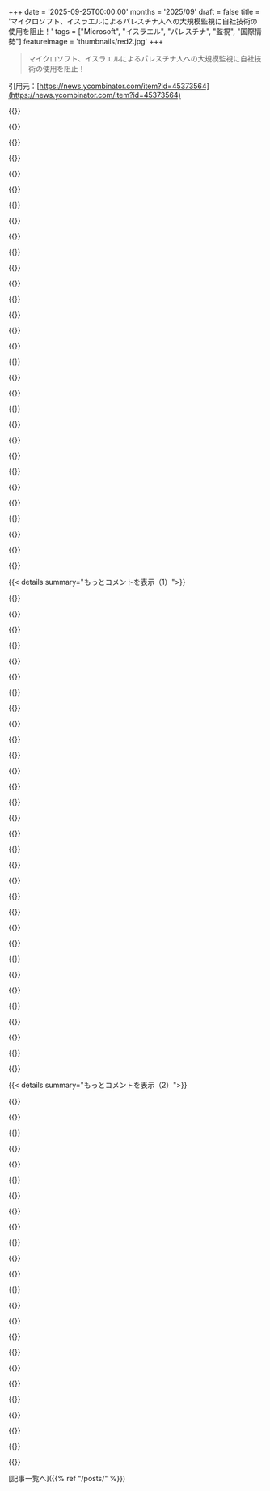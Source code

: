 +++
date = '2025-09-25T00:00:00'
months = '2025/09'
draft = false
title = 'マイクロソフト、イスラエルによるパレスチナ人への大規模監視に自社技術の使用を阻止！'
tags = ["Microsoft", "イスラエル", "パレスチナ", "監視", "国際情勢"]
featureimage = 'thumbnails/red2.jpg'
+++

> マイクロソフト、イスラエルによるパレスチナ人への大規模監視に自社技術の使用を阻止！

引用元：[https://news.ycombinator.com/item?id=45373564](https://news.ycombinator.com/item?id=45373564)




{{<matomeQuote body="MicrosoftはIDFとの商業関係を継続し、他のサービスは提供するってさ。IDFは長年の顧客だしね。この監視中止は、イスラエルが機密軍事データを海外のクラウドに置く方針に疑問を投げかけるだろうね。<br>「最も道徳的な」軍隊が大規模監視してるって分かっても、Microsoftはまだサービス提供してるんだから、皮肉な話だよね。" userName="dark_mode" createdAt="2025/09/25 17:05:35" color="#45d325">}}




{{<matomeQuote body="どの軍隊も「大規模監視」してるんじゃないの？ 衛星がカメラ持って地球を周回してるのは何のためだと思う？<br>監視なしで攻撃や爆撃するのは、むしろ非道徳的で、巻き添え被害が増えるだけじゃない？" userName="tick_tock_tick" createdAt="2025/09/25 19:29:33" color="">}}




{{<matomeQuote body="本当の道徳的選択って、盲目的な攻撃や占領地域の住民への大規模監視じゃなくて、平和なんじゃない？<br>ガザでの死者数（45,000人から600,000人）を見る限り、この大規模監視は死者数を減らすのに効果的に使われてないってことだよね。<br>病院や学校を爆撃すれば罪のない人が死ぬってことは、大規模監視しなくてもわかることだよ。" userName="kennywinker" createdAt="2025/09/25 22:08:20" color="#38d3d3">}}




{{<matomeQuote body="Gaza Health Ministryですら68,000人って言ってるのに、あなたの600,000人はタイプミスだよね？" userName="amscanne" createdAt="2025/09/25 22:41:40" color="">}}




{{<matomeQuote body="衛星を使って地域を監視するのと、みんなの通話やメッセージを無差別に監視したり、デバイスをハッキングしたりするのを、本気で同等だと思ってるの？" userName="lordofgibbons" createdAt="2025/09/25 19:44:20" color="#ff33a1">}}




{{<matomeQuote body="残念だけどタイプミスじゃないよ。URL: https://www.un.org/unispal/document/press-briefing-francesca...<br>「パレスチナ人死亡者数で確実なのは65,000人で、そのうち75%は女性と子供だよ。実は680,000人って考えるべきだ、なぜなら一部の学者や科学者がそれがGazaの本当の死者数だと主張しているからさ。<br>調査員とかが占領下のPalestinian territory、特にGaza Stripへの立ち入りを禁止されたままだと、この数字を証明したり反証したりするのは難しいだろうね。」<br>死者数はそれくらい高いかもしれない。そうじゃないことを願うけど、殺戮が止まるまで真実は分からない。でも、何万人もの罪のない人が殺され、少なくとも150,000人が負傷したのは確かだよ。" userName="kennywinker" createdAt="2025/09/26 02:53:08" color="#45d325">}}




{{<matomeQuote body="IDFが巻き添え被害をこれ以上増やすのは、かなり難しいんじゃないかな。" userName="ycombigators" createdAt="2025/09/25 22:03:15" color="">}}




{{<matomeQuote body="1945年のTokyo Firebombingでは、2日間で約9万人もの人が亡くなったよね。意図的に巻き添え被害を最大限に増やそうとしたら、現代のどの軍隊にとっても、その数字を大きく超えるのは難しいと思う？" userName="sir0010010" createdAt="2025/09/26 01:29:48" color="#ff33a1">}}




{{<matomeQuote body="Gaza Health Ministryは病院に来た人だけ数えてるんだよね。1年前の最初のLancetの研究では20万人と推定されてた。<br>最近の研究では、さらに1年間の殺戮もあって、もっと高い数字を推定してるのを見たよ。<br>それに、IsraelはGazaのほとんどの病院を攻撃したり破壊したりしてるから、Health Ministryの集計は明らかに妨げられてるはずだよ。" userName="tkel" createdAt="2025/09/25 22:58:50" color="#45d325">}}




{{<matomeQuote body="記事の情報の正確性に疑問を呈してるね。現在の死者数や行方不明者の推定値は正確じゃないし、数字がでたらめだと客観的な議論はできないって言ってる。GHMがガザの3分の1が亡くなったならもっと大きな数字を出すはずだってね。" userName="amscanne" createdAt="2025/09/26 04:33:36" color="">}}




{{<matomeQuote body="正確な死者数は言わないけど、IDFに殺されたガザ人は6万5千～68万人いるって。68万人は多すぎだと思うけど、現地はめちゃくちゃで、病院も記録も破壊されてるから、殺戮が止まるまで本当の数字はわからないってさ。数字がないからって殺し続けるのは勝手にして、って突き放してるね。" userName="kennywinker" createdAt="2025/09/26 05:54:58" color="">}}




{{<matomeQuote body="あなたの言ってることが全然違うって。GHMの発表でも身元が確認されてるのは3万4千人だけで、あとは行方不明か適当な調整だってさ。「ガザ北部での死者評価にメディア報道を使ってる」って公言してるし。Lancetの研究でも7万人と推定してるけど、あなたの言う20万人には全然届かないって。根拠もない数字を出すのはおかしいって指摘してるね。" userName="amscanne" createdAt="2025/09/25 23:15:11" color="#45d325">}}




{{<matomeQuote body="あなたの言いたいこと、よくわからないんだけど。イスラエル軍は核爆弾をいくつか落としてガザの全員を消滅させることもできるのに、それをしないのが自制だと思ってるの？って皮肉を言ってるね。" userName="fjdjshsh" createdAt="2025/09/26 02:14:17" color="">}}




{{<matomeQuote body="「大規模監視なしで攻撃したら巻き添え被害が増える」って言うけど、それは攻撃対象を完全に消滅させるのが目的じゃない場合だけだろって。イスラエルがやってるのを見ればわかるようにね、って皮肉ってる。" userName="StanislavPetrov" createdAt="2025/09/25 22:49:50" color="">}}




{{<matomeQuote body="ガザの死者数が4万5千～60万人と幅があるけど、この大規模監視は死者数を減らすのに役立ってないって。あと、ガザ（ハマス）保健省が出してる死者数は、民間人か戦闘員かを区別してないから注意してねって言ってる。" userName="jameshilliard" createdAt="2025/09/26 04:05:20" color="">}}




{{<matomeQuote body="10月7日の攻撃からパレスチナの人口は減ってないし、戦争の死者と出生数がほぼ同じだって。IDFが全パレスチナ人を殺そうと必死で、これが彼らにとってベストだって言ってるの？本当にそう思ってるの？って疑問を投げかけてるね。" userName="jlawson" createdAt="2025/09/26 02:54:00" color="">}}




{{<matomeQuote body="その通りだけど、GHMが報告した6万5千人以上の死者のうち、子どもが1万8千人以上、ジャーナリストが217人、学者が120人、人道支援者が224人だよ。この数には飢餓とか、病院があれば助かったはずの間接的な死は含まれてないんだ。68万人って数字は、この戦争で直接的・間接的に殺された最大の推定値だって。URLはこちら: https://en.m.wikipedia.org/wiki/Casualties_of_the_Gaza_war" userName="kennywinker" createdAt="2025/09/26 05:40:56" color="#ff5733">}}




{{<matomeQuote body="要するに、東京大空襲みたいな攻撃（もっとひどいこと）もできたのに、しなかったんだって。うん、それは明らかに自制してるってことだよ。" userName="jlawson" createdAt="2025/09/26 02:51:02" color="">}}




{{<matomeQuote body="この人、Hamasのスパイかもね？<br>https://www.theguardian.com/world/2025/sep/12/israeli-ex-com..." userName="anramon" createdAt="2025/09/26 01:33:08" color="">}}




{{<matomeQuote body="GHMの死者数には子供の兵士や人質に関わったジャーナリストも含まれるし、Hamasは数字を盛ってる可能性が高いよ。飢餓死も少なそうだし、ジェノサイドって主張は的外れじゃないかな。民間人の死者は都市型戦闘では普通だし、イスラエルは巻き添えを減らそうと頑張ってるよ。<br>[0] https://www.cnn.com/2024/07/19/middleeast/gaza-neighborhood-...<br>[1] https://www.pbs.org/newshour/world/how-one-un-leaders-mistak..." userName="jameshilliard" createdAt="2025/09/26 17:10:08" color="#45d325">}}




{{<matomeQuote body="IDFに殺されたガザ人が0〜200万人っていうのは議論に役立たないし、68万人って数字は現実離れしてて嘘っぱちだよ。" userName="amscanne" createdAt="2025/09/26 17:56:25" color="">}}




{{<matomeQuote body="これって戦場ですらないよ。（West Bankはイスラエルが治めてるからね。）" userName="holmesworcester" createdAt="2025/09/25 20:11:44" color="">}}




{{<matomeQuote body="Patriot Actが、今のどこにでもある常時監視社会の始まりだったって言えるんじゃない？" userName="andrepd" createdAt="2025/09/25 19:24:54" color="">}}




{{<matomeQuote body="提示された数字は俺が言ってることと同じだよ。GHMの公式発表では64,718人が殺されたってなってる。だから、一桁も多い数字を主張してる奴は勘違いしてるんじゃないかな。" userName="amscanne" createdAt="2025/09/26 04:35:47" color="">}}




{{<matomeQuote body="0〜200万人ってのはありえないけど、4.5万人以上、多分6.5万人以上ってデータは信頼できるし、最高で68万人っていう見積もりもあるよ。GMHの数字が低いのは、混乱で正確な把握が難しいからかも。どっちにしても、何万人もの犠牲者とガザのインフラ破壊はひどい話で、数字の細かい議論は無意味だね。" userName="kennywinker" createdAt="2025/09/26 20:01:26" color="">}}




{{<matomeQuote body="国連は紛争を悪化させてる組織だよ。UNRWAの学校がテロを助長したり、テロリストを雇ったりしてるしね。国連の報告は偏ってて信用できないよ。それから、17歳以下をみんな子供って数えるのもどうかな？17歳だって戦闘員になりうるでしょ。<br>[0] https://www.newsweek.com/your-tax-dollars-are-being-used-tea...<br>[1] https://www.nytimes.com/2024/01/28/world/middleeast/gaza-unr...<br>[2] https://www.telegraph.co.uk/global-health/terror-and-securit...<br>[3] https://www.cbc.ca/news/world/un-geneva-inquiry-israel-gaza-...<br>[4] https://unwatch.org/un-watch-rebuttal-legal-analysis-of-pill..." userName="jameshilliard" createdAt="2025/09/26 23:16:25" color="#ff5733">}}




{{<matomeQuote body="”最も道徳的”って言葉、どこから出てきたの？" userName="AzzyHN" createdAt="2025/09/26 01:57:48" color="">}}




{{<matomeQuote body="前回の返信に追記させて。2023年10月以降、人口が減ってないって主張は嘘だよってファクトチェックするサービス、例えばhttps://www.politifact.com/factchecks/2024/dec/06/instagram-... や https://www.aap.com.au/factcheck/gaza-population-growth-proj... があるよ。パレスチナ中央統計局の2025年7月時点の人口推計だと、1年で6%減、2025年の当初予測より10%も少ないってさ。詳しくはこちら：https://www.pcbs.gov.ps/portals/_pcbs/PressRelease/Press_En_..." userName="swores" createdAt="2025/09/27 01:00:09" color="#ff5733">}}




{{<matomeQuote body="ヨルダン川西岸地区はイスラエルに占領されてて、イスラエルが全体を支配してるんだ。でも、ここは行政的にめちゃくちゃ細かく分かれてて、パレスチナ自治政府が管理してるところもあれば、イスラエルが直接管理してるところもあるんだよ。" userName="dragonwriter" createdAt="2025/09/25 20:14:38" color="">}}




{{<matomeQuote body="会社って内部的には権威主義で、ミニ独裁みたいだよね。個人的に気に入らないことをしたってだけでサービスを停止するのを普通にしたら、自分が支持してる人に同じことが起きたらどうなる？　EU議会議員がOffice365へのアクセスを削除された件みたいにね。だから、USテック企業には頼らない方がいいって思うよ。詳細はこちら：https://www.aurasalla.eu/en/2025/05/26/mep-aura-salla-micros..." userName="dijit" createdAt="2025/09/25 18:01:06" color="#ff33a1">}}




{{< details summary="もっとコメントを表示（1）">}}

{{<matomeQuote body="「彼らは実質的に小さな独裁政権だ。個人的に不快なことをしたからといってサービスを削除するのを常態化するのは、その瞬間はいいかもしれないけど、自分が支持する人にそれが起きたらどうなる？」って言うけど、MSがやったことが正しいとは限らないね。でもね、以前はこっそりNSAや国務省にメールを転送するって手もあったんだよ。だから、サービス提供を拒否するなんて、US連邦政府のためにMSがしたことの中で、たぶん一番倫理的な行動じゃないかな。" userName="snickerbockers" createdAt="2025/09/25 22:05:58" color="">}}




{{<matomeQuote body="企業には、違法行為を助長するサービスを提供しない義務があるはずだろ。IDFがやってることは国際法に違反してるし、人道に対する罪なんだから。" userName="thrance" createdAt="2025/09/26 10:28:12" color="#ff5c5c">}}




{{<matomeQuote body="21世紀は責任と能力の対立が続くと思うよ。アルフレッド・ノーベルは「死の商人」と呼ばれたけど、彼はダイナマイトを売っただけで、誰が使ってテロを起こすかなんて責任じゃないって主張したんだ。でも、今の話は違う。データ変換が自分の所有する機械、建物、会社で行われてるんだから、責任も変わってくるよね。" userName="shadowgovt" createdAt="2025/09/25 18:35:59" color="#ff5733">}}




{{<matomeQuote body="「キャンセルカルチャー」みたいな発言は、政治的にナイーブな人か、抑圧的なシステムに加担してる人からしか出てこないんだよ。「テナントが不快なことをしたからといってサービスを削除するのを常態化させる」なんて、とっくに常識じゃん。違いは、いつも弱い側がやられるのが、特権階級がやられたときだけ、「もし支持してる人に同じことが起きたらどうなる？」って言い出すことだけさ。" userName="licebmi__at__" createdAt="2025/09/28 16:20:49" color="#ff5733">}}




{{<matomeQuote body="「自分が支持してる人に起きたら？」って考えると、僕は決して「良い」とは思えないね。企業の権力がいつか自分の趣味にまで及ぶのは時間の問題だよ。「ハッカーバイブ」って、あらゆる権威を疑うことだと思ってたんだけどなぁ。" userName="themafia" createdAt="2025/09/25 18:51:38" color="">}}




{{<matomeQuote body="「テナントが個人的に不快なことをした」って？　そのテナントは今まさに全人口を虐殺してるんだぜ？　それをただ「不快なこと」って表現するのはひどい言い換えだよ。最低限、その残虐行為を実行するための技術的手段を提供しないのが普通だろ。それなのに、逆が道徳的だって主張するのはおかしい。企業がやりたい放題やるのが社会にとって良いっていう新自由主義の幻想は馬鹿げてるし、公式に認められたジェノサイドに加担することを正当化するのは残忍で配慮が足りないよ。" userName="soraminazuki" createdAt="2025/09/26 00:11:34" color="#785bff">}}




{{<matomeQuote body="IDFがEU国外への大規模データ転送を計画し、8月初旬にAmazon Web Services (AWS) クラウドプラットフォームへ移されたらしいね。USが毎年38億USD提供してるから、その費用は賄えるだろうね。ローンとして渡されて、後でUSが免除する形だから、イスラエルには返済も利息もなくて、説明責任も不要ってことだ。" userName="eggy" createdAt="2025/09/25 16:43:16" color="#ff33a1">}}




{{<matomeQuote body="みんな、見出しやざっと読んだだけで結論を出す前に、ちゃんと記事を読んでくれよな。このスレッドのほとんどが勘違いしてるみたいだね。" userName="baobun" createdAt="2025/09/25 16:05:22" color="">}}




{{<matomeQuote body="記事もコメント返信みたいに投稿直後に遅延を設けて、最初の数分でコメントがつくのを防ぐべきだね。" userName="hashim" createdAt="2025/09/25 19:43:23" color="">}}




{{<matomeQuote body="これ、話が逸れるけど、みんなに言いたいことがあるんだ。君のコメントは_技術的には_ルール違反だね。この例が示しているように、「RTFA（Read The F****** Article）」禁止ルールは間違ってると思うんだ。削除すべきだよ。だって、みんながわざと誤った情報を得て、コメント欄で要約だけ求め、怒り出すような文化を作っちゃうからね。" userName="throwaway314155" createdAt="2025/09/25 19:26:07" color="#785bff">}}




{{<matomeQuote body="同意だね。でも、怪しいリンクも混じってくるから、リスクを下げる良い方法は、怪しいリンクを安易にクリックしないこと、少なくとも最初にはクリックしないことだよ。" userName="notmyjob" createdAt="2025/09/25 19:42:08" color="">}}




{{<matomeQuote body="＞「今回の決定は、諜報機関がMicrosoftの技術を使って監視プログラムを運用していた3年間を突然終わらせることになる。」ってあるけど、Microsoftは内容を知らなかったとでも言うのか？<br>彼らがやっていることが報道されて、たまたま中止を決定したと信じろってこと？" userName="dark_mode" createdAt="2025/09/25 17:00:32" color="#ff33a1">}}




{{<matomeQuote body="Microsoftのエンジニアが、顧客のプライベートクラウド（外国の諜報機関が使っているものも含めて）に日常的に潜り込んで、全てが適切か確認しているかって聞いてるのかい？" userName="dmix" createdAt="2025/09/25 17:50:35" color="#ff5c5c">}}




{{<matomeQuote body="Microsoftは以前は問題ないと言ってたのに、今は一部のイスラエル人従業員がAzureの使い方について正直じゃなかったかもって言ってるね。そんなこと、信じられる？俺には無理だよ。ただ金が良すぎただけ。Guardianの報道でバレて、「やばい、隠蔽工作だ」ってなったんだろ。<br>契約違反した部隊は何も失ってない。彼らは安全にデータを移す時間があったし、これからも同じことを続けるだろうね。結局、みんな自分たちの利益のために悪いことをしてるんだ。" userName="t_mahmood" createdAt="2025/09/25 18:20:17" color="#ff5c5c">}}




{{<matomeQuote body="＞「結局、これらは全て悪しき存在が自分たちの利益のために互いを食い物にしているだけだよ。」<br>ぜひ君の「悪しき存在リスト」を全部教えてくれよ。他に誰が含まれるのか、ただ興味があるんだ。イスラエルから同心円状に広げていくか、世界で一番悪いやつから始めて、イスラエルやMicrosoftにたどり着くまで教えてくれてもいいぞ。" userName="fsckboy" createdAt="2025/09/25 21:32:38" color="#45d325">}}




{{<matomeQuote body="ありがとう、でも結構だよ。もし君が、なぜこれらの行動が悪くないのか反論できるなら、喜んで聞かせてもらうけどね。" userName="t_mahmood" createdAt="2025/09/25 21:55:30" color="#785bff">}}




{{<matomeQuote body="「日常的に」って？いや。<br>顧客がハーグで人道に対する罪で起訴された場合だって？ああ、プロの倫理として、これ以上明確なケースは想像できないね。" userName="verteu" createdAt="2025/09/25 20:55:40" color="#45d325">}}




{{<matomeQuote body="“ガーディアンの報道に感謝したい”ってMicrosoftのブラッド・スミスが言ってたよ。顧客のプライバシー遵守のせいで、アクセスできない情報があったんだってさ。彼は”私たちの調査は継続中だ”とも付け加えてたね。プライバシー遵守のために、顧客がAzureをどう使ってるか詳細を知らないって言ってるのは興味深いね。" userName="codeulike" createdAt="2025/09/25 15:22:04" color="#45d325">}}




{{<matomeQuote body="変だね。従業員が前に何度かこれについて注意喚起してたはずなのにね…<br>https://apnews.com/article/microsoft-azure-gaza-palestine-is...<br>https://apnews.com/article/microsoft-azure-gaza-israel-prote...<br>https://apnews.com/article/microsoft-build-israel-gaza-prote...<br>https://apnews.com/article/microsoft-protest-employees-fired..." userName="covercash" createdAt="2025/09/25 15:59:05" color="#ff33a1">}}




{{<matomeQuote body="もし従業員が報告した情報に基づいて行動したら、彼らはコミットメントに違反することになるよ。" userName="cl0ckt0wer" createdAt="2025/09/25 16:05:28" color="">}}




{{<matomeQuote body="イスラエルが大手テック企業を使ってヨルダン川西岸やガザを監視してるってことについて、主要ニュース機関が10年も前から公に報じてるよ。これは顧客プライバシーの問題じゃないでしょ。" userName="sc68cal" createdAt="2025/09/25 16:14:33" color="#ff5c5c">}}




{{<matomeQuote body="違いは、2023年より前はテロ活動の検知を試みるっていう、ある程度の言い訳ができたってことだよ。ガザでのイスラエルの現在の行動を考えると、パレスチナ人に対してイスラエルが行っているどんなセキュリティ行動にも、もはやもっともな言い訳や弁護はできないね。" userName="meowface" createdAt="2025/09/25 16:21:47" color="#38d3d3">}}




{{<matomeQuote body="2023年に何かあったっけ？それがイスラエルにとってテロ活動防止の重要性を“低く”するってことになるの？" userName="Aarostotle" createdAt="2025/09/25 16:38:34" color="">}}




{{<matomeQuote body="イスラエルにはテロ活動を阻止しようとする正当な理由はあるけど、過去1年半ガザでやってきたことを見たら、もう信用できないよ。彼らはすべての信頼と疑義の利益を失ったんだ。だから、彼らが正当だと言うことでも、誰も正当で倫理的にやってくれると信じられないから、他の組織に協力を期待しちゃだめだね。" userName="meowface" createdAt="2025/09/25 17:46:50" color="#ff33a1">}}




{{<matomeQuote body="OPの言いたいのは、イスラエルの正当な監視ニーズは高まっているけど、同時に信頼性は地に落ちているってことだと思うよ。これは、もし誰かが当事者じゃないなら、単純に問題が減ったってわけじゃないんだ。" userName="JumpCrisscross" createdAt="2025/09/25 18:29:50" color="#ff5c5c">}}




{{<matomeQuote body="それは理解するし、ある程度は彼らのニーズに共感するよ。正当な監視ニーズが増しているのは事実だ。でも、彼らはすべての信頼を失った。提携するのは道徳的にもPR的にも危険すぎる。イスラエルがナチスドイツと同じくらい悪いとは言わないけど、この議論は全体的にあまり意味がないと思う。だって、ナチスドイツがポーランドに侵攻した後も、正当な監視ニーズは大幅に増したと言えただろうからね。" userName="meowface" createdAt="2025/09/25 18:57:42" color="#785bff">}}




{{<matomeQuote body="MicrosoftがAzureでの監視を強めるのは嫌だよね。電話会社が盗聴するみたいに、そこまで監視されるのは勘弁。プライバシー重視派ってわけじゃないけど、これは納得できるプライバシー範囲だと思うな。" userName="williamdclt" createdAt="2025/09/25 15:45:44" color="#38d3d3">}}




{{<matomeQuote body="ナチスドイツがポーランド侵攻後、正当な監視が必要になったって話は面白い比較だね。でも、ポーランド人はドイツ市民に越境攻撃したのかな？Bloody Sundayはあったけど、越境じゃないし。でも、この議論は成り立つね。<br>https://en.m.wikipedia.org/wiki/Bloody_Sunday_(1939)" userName="JumpCrisscross" createdAt="2025/09/25 19:13:15" color="#45d325">}}




{{<matomeQuote body="世界中が反対しているのに、USとイスラエルだけが逆を言ってるって、よっぽど説得力のある根拠がいるはずだよね。これってどうせ右翼系のしょーもないメディアが、トランプ政権のUSAIDの資金削減が何百万人も殺すってことをスルーして、イスラエルの行動を正当化しようとしてるだけだろ。" userName="meowface" createdAt="2025/09/25 19:03:46" color="#ff5733">}}




{{<matomeQuote body="私はこの戦争を全然違う風に見てるよ。土地の歴史的主張の戦いじゃなくて、宗教戦争。過激なイスラムと世俗的な西側諸国の戦いなんだ。イスラエルを世俗的な視点から擁護する詳しい内容はここにあるよ。<br>https://www.goodreads.com/book/show/38926431-what-justice-de...アメリカの右翼に残ってる数少ない良い部分が、イスラエル擁護だってことに感謝だね。" userName="eej71" createdAt="2025/09/25 19:36:45" color="#45d325">}}

{{</details>}}




{{< details summary="もっとコメントを表示（2）">}}

{{<matomeQuote body="プライバシーのアヤトラ？それってインフォセキュリティのシャーみたいなもん？" userName="madaxe_again" createdAt="2025/09/25 16:12:48" color="">}}




{{<matomeQuote body="正直な話だね。だからほとんどの西側諸国がイスラエルを支持してるんだ。植民地主義や、有色人種を好きなだけ殺す権利をね。ただ、それを声に出して言わないだけさ。" userName="hashim" createdAt="2025/09/25 19:51:26" color="#45d325">}}




{{<matomeQuote body="全ての土地がパレスチナ人のものだったのに、植民地列強に引き渡されて、その後の戦争（つまり虐殺）で奪われたんだから、越境かどうかなんて関係ないだろ？ベトコンやANC、サフラジェット、公民権運動も暴力を使った。ハマスは1984年に、1948年の占領で育った世代が作ったんだ。自分の国が占領されて家族が殺されたら、抵抗を平和的に保つなんてできる？" userName="hashim" createdAt="2025/09/25 19:48:40" color="#785bff">}}




{{<matomeQuote body="逆じゃない？ガザの人たちはハマスに投票したし、世論調査でもまだ支持してる。ハマスの憲章はイスラエルを破壊することだけど、女性や他の宗教を服従させたり、西側勢力を弱体化させたりも目的だ。彼らの目標とイデオロギーは、女性の権利、ゲイの権利、言論の自由、信教の自由などを支持するリベラルな秩序と明確に対立してるんだ。" userName="SilverElfin" createdAt="2025/09/25 20:04:05" color="#ff5c5c">}}




{{<matomeQuote body="誰かに見られたから、ようやく私的に見てたけど認められなかったことに対応できるようになった、ってことかもしれないね。" userName="AnonymousPlanet" createdAt="2025/09/25 15:31:44" color="">}}




{{<matomeQuote body="ハマスがイスラエル人より多くのパレスチナ人を殺したとでも思ってる？ハマスがなぜ存在するかすら知らないの？1948年の占領とナクバ、デイル・ヤシンみたいな虐殺からハマスが設立されるまでに何年経ったか知ってる？あと、いくら望んだって、有色人種へのレイシズムや「ユダヤ・キリスト教文明」へのフェティシズムが、彼らを殺すことを正当化するわけじゃないからね。" userName="hashim" createdAt="2025/09/25 20:12:33" color="#ff5733">}}




{{<matomeQuote body="マイクロソフト（MS）は状況を十分把握してたけど、ガーディアンが騒ぐまで気にしなかったんじゃない？" userName="scuff3d" createdAt="2025/09/25 15:41:04" color="">}}




{{<matomeQuote body="機密コンピューティングの最大のポイントは、クラウドプロバイダーがデータにアクセスできないし、それで何をやってるかも分からないってことなんだ。これは、多くの政府契約や法律で厳しく規制される分野では必須の要件だよ。" userName="Etheryte" createdAt="2025/09/25 15:50:09" color="">}}




{{<matomeQuote body="「この暴露がマイクロソフト（MS）幹部に警鐘を鳴らし、イスラエルを拠点とする一部の従業員が、レビューの一環として質問された際に、ユニット8200がAzureをどう使っていたかについての知識を完全に透明にしていなかったのではないかという懸念を抱かせた」<br>その可能性は高いし、ちょっとナイーブだったんじゃない？こんな大規模な契約なら現地スタッフは合理的だけど、MSはもっと早く独自に『ダブルチェック』すべきだったね。" userName="ms7m" createdAt="2025/09/25 15:43:44" color="">}}




{{<matomeQuote body="GDPRコンプライアンスのグランドムッラーだな。" userName="dudeinjapan" createdAt="2025/09/25 16:23:32" color="">}}




{{<matomeQuote body="いや、歴史を知る者にとってパレスチナの主張は1948年から変わってないよ。イスラエルの主張が一貫してるって言うけど、人質への配慮はどうした？ネタニヤフたちも土地占領を望んでるし。俺はアメリカ人じゃないけど、人種差別はどこにでもある。アメリカ人やシオニストが褐色人種やイスラム教徒にする差別は、反ユダヤ主義と同じくらいひどい。パレスチナ人への差別は肌の色に関係なく差別なんだ。" userName="hashim" createdAt="2025/09/25 21:27:38" color="">}}




{{<matomeQuote body="肌の色と結びつける差別はアメリカだけじゃない。ガザ地区では黒人系ガザ人を「奴隷」と呼び、実際にそのように扱ってるらしい。ガザ地区にも肌の色による差別はあるんだ。イスラエルの差別についてだけど、俺たちは肌の色の濃い人々の大量移民を助けた唯一の国だと思うよ。イスラエルにはエチオピア系住民が多くて、俺も彼らと普通に接してるね。" userName="dotancohen" createdAt="2025/09/25 21:40:34" color="">}}




{{<matomeQuote body="メタデータ監視の救世主か。" userName="saghm" createdAt="2025/09/25 16:29:07" color="">}}




{{<matomeQuote body="あのイスラエル部隊のトップがマイクロソフト（MS）のCEOと直接会ってたんだろ？MSの幹部が何が起きてるか知らなかったなんて、俺はこれっぽっちも信じないね。地元の契約社員のせいにするなんて、MSが責任を部下に押し付けてるだけだよ。大企業で20年近く働いてきたけど、金になるなら悪い状況でも見て見ぬふりして、いざ問題になったらすぐに部下をスケープゴートにするなんて、腐るほど見てきたよ。" userName="scuff3d" createdAt="2025/09/25 15:58:20" color="#45d325">}}




{{<matomeQuote body="イスラエル軍のデータ11,500テラバイト（音声2億時間相当）が、MicrosoftのAzureサーバーにオランダで保管されていたって記事からの情報だね。" userName="Cenk" createdAt="2025/09/25 15:18:54" color="#45d325">}}




{{<matomeQuote body="なんでIDCはオランダの場所を選んだんだろう？Microsoftはイスラエル国内にもAzureリージョン持ってるのにね: https://learn.microsoft.com/en-us/azure/reliability/regions-overview#microsoft-azure-global-infrastructure" userName="dh2022" createdAt="2025/09/25 15:58:03" color="">}}




{{<matomeQuote body="イスラエルのAzureリージョンは2023年まで開設されてないし、他のリージョンより使えるサービスがかなり少ないよ。GoogleのイスラエルリージョンもGPUオプションが多くないしね。" userName="smileybarry" createdAt="2025/09/25 16:04:15" color="#785bff">}}




{{<matomeQuote body="弾道ミサイルからより安全だからじゃない？" userName="honeycrispy" createdAt="2025/09/25 16:00:40" color="">}}




{{<matomeQuote body="オランダがイスラエルへの最大の投資国であることと関係があるかもね。EUのイスラエルへの投資の3分の2を占めるんだ。<br>https://www.somo.nl/economic-sanctions-eu-is-israel-largest-investor/" userName="warrenmiller" createdAt="2025/09/25 20:58:54" color="#785bff">}}




{{<matomeQuote body="なんで紛争地域やその近くに何かを建てるの？" userName="AlfredBarnes" createdAt="2025/09/25 16:10:23" color="">}}




{{<matomeQuote body="良い質問だね。でもイスラエルにある膨大なR&Dやテック企業を見てよ。紛争地域が近くても、企業は気にしないと思うな。" userName="serialNumber" createdAt="2025/09/25 16:22:47" color="">}}




{{<matomeQuote body="企業は気にしないけど、軍隊は気にするんだよ。" userName="darkwater" createdAt="2025/09/25 20:10:15" color="">}}




{{<matomeQuote body="Azureサーバーに保管されていたことよりも、オランダで保管されていたことの方が私を困惑させる。こんなことを促進する政府はどんな政府でも恥じるべきだし、オランダは特に共謀しているように見えるね。" userName="Aeolun" createdAt="2025/09/25 15:55:00" color="#785bff">}}

{{</details>}}



[記事一覧へ]({{% ref "/posts/" %}})
